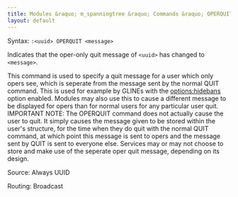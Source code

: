 ```yaml
---
title: Modules &raquo; m_spanningtree &raquo; Commands &raquo; OPERQUIT
layout: default
---
```


Syntax:
`:<uuid> OPERQUIT <message>`

Indicates that the oper-only quit message of `<uuid>` has changed to `<message>`.

This command is used to specify a quit message for a user which only opers see, which is seperate from the message sent by the normal QUIT command. This is used for example by GLINEs with the <options:hidebans> option enabled. Modules may also use this to cause a different message to be displayed for opers than for normal users for any particular user quit. 
IMPORTANT NOTE: The OPERQUIT command does not actually cause the user to quit. It simply causes the message given to be stored within the user's structure, for the time when they do quit with the normal QUIT command, at which point this message is sent to opers and the message sent by QUIT is sent to everyone else. Services may or may not choose to store and make use of the seperate oper quit message, depending on its design.

Source:
Always UUID

Routing:
Broadcast